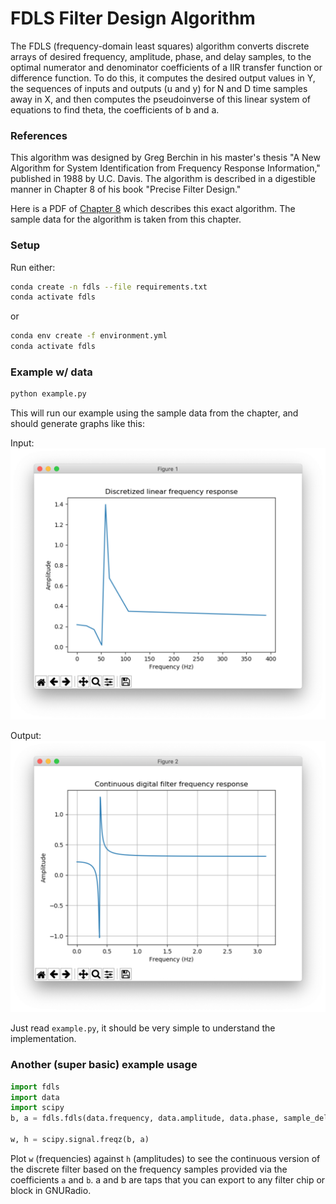 # FDLS Filter Design Algorithm

The FDLS (frequency-domain least squares) algorithm
converts discrete arrays of desired frequency, amplitude, phase, and delay samples,
to the optimal numerator and denominator coefficients of a 
IIR transfer function or difference function.
To do this, it computes the desired output values in Y,
the sequences of inputs and outputs (u and y) for N and D 
time samples away in X, and then computes the pseudoinverse
of this linear system of equations to find theta, the coefficients
of b and a.

### References

This algorithm was designed by Greg Berchin in his master's thesis "A New Algorithm for System Identification from Frequency Response Information," published in 1988 by U.C. Davis.
The algorithm is described in a digestible manner in Chapter 8 of his book "Precise Filter Design."

Here is a PDF of [Chapter 8](http://robotics.itee.uq.edu.au/~elec3004/2014/lectures/Precise%20Filter%20Design%20(chapter).pdf) which describes this exact algorithm. The sample data for the algorithm is taken from this chapter.

### Setup

Run either:

```bash
conda create -n fdls --file requirements.txt
conda activate fdls
```
or
```bash
conda env create -f environment.yml
conda activate fdls
```

### Example w/ data
```bash
python example.py
```
This will run our example using the sample data from the chapter,
and should generate graphs like this:

Input:
![discrete input graph](./discrete.png)

Output:
![continuous output graph](./continuous.png)

Just read `example.py`, it should be very simple to understand the implementation.

### Another (super basic) example usage
```python
import fdls
import data
import scipy
b, a = fdls.fdls(data.frequency, data.amplitude, data.phase, sample_delay=data.delay, n=2, d=2, fs=1000)

w, h = scipy.signal.freqz(b, a)
```
Plot `w` (frequencies) against `h` (amplitudes) to see the
continuous version of the discrete filter based on
the frequency samples provided via the coefficients `a` and `b`.
a and b are taps that you can export to any filter chip
or block in GNURadio.
